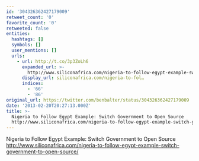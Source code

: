 ```yaml
---
id: '304326362427179009'
retweet_count: '0'
favorite_count: '0'
retweeted: false
entities:
  hashtags: []
  symbols: []
  user_mentions: []
  urls:
    - url: http://t.co/3p3ZoLh6
      expanded_url: >-
        http://www.siliconafrica.com/nigeria-to-follow-egypt-example-switch-government-to-open-source/
      display_url: siliconafrica.com/nigeria-to-fol…
      indices:
        - '66'
        - '86'
original_url: https://twitter.com/benbalter/status/304326362427179009
date: '2013-02-20T20:27:13.000Z'
title: >-
  Nigeria to Follow Egypt Example: Switch Government to Open Source
  http://www.siliconafrica.com/nigeria-to-follow-egypt-example-switch-government-to-open-source/
---
```


Nigeria to Follow Egypt Example: Switch Government to Open Source http://www.siliconafrica.com/nigeria-to-follow-egypt-example-switch-government-to-open-source/